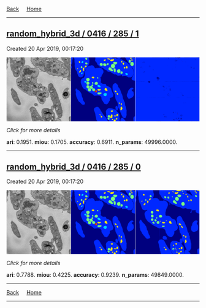 
[Back](..)&nbsp;&nbsp;&nbsp;&nbsp;&nbsp;[Home](https://leapmanlab.github.io/snapshots)

---

<div class="summary"><a href="1"><h2>random_hybrid_3d / 0416 / 285 / 1</h2></a><p>Created 20 Apr 2019, 00:17:20
</p><a href="1"><img src="1/media/summary.png" align="center"></a><p>
<i>Click for more details</i>
</p></div>

**ari**: 0.1951. **miou**: 0.1705. **accuracy**: 0.6911. **n_params**: 49996.0000. 

---

<div class="summary"><a href="0"><h2>random_hybrid_3d / 0416 / 285 / 0</h2></a><p>Created 20 Apr 2019, 00:17:20
</p><a href="0"><img src="0/media/summary.png" align="center"></a><p>
<i>Click for more details</i>
</p></div>

**ari**: 0.7788. **miou**: 0.4225. **accuracy**: 0.9239. **n_params**: 49849.0000. 

---

[Back](..)&nbsp;&nbsp;&nbsp;&nbsp;&nbsp;[Home](https://leapmanlab.github.io/snapshots)

---